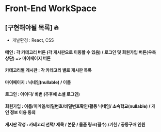 # Front-End WorkSpace

## [구현해야될 목록] 🔥

- 개발환경 : React, CSS

#### 메인 : 각 카테고리 버튼 (각 게시판으로 이동할 수 있음) / 로그인 및 회원가입 버튼(우측 상단) => 마이페이지 버튼

#### 카테고리별 게시판 : 각 카테고리 별로 게시판 목록

#### 마이페이지 : 닉네임(nullable) / 이름

#### 로그인 : 아이디/ 비번 (추후에 소셜 로그인)

#### 회원가입 : 이름/이메일/비밀번호/비밀번호확인/활동 닉네임/ 소속학교(nullable) / 개인 정보 이용 동의

#### 게시판 작성 : 카테고리 선택/ 제목 / 본문 / 물품 링크(필수) /기한 / 공동구매 인원

</br></br>

